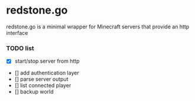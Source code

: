 # redstone.go
redstone.go is a minimal wrapper for Minecraft servers that provide an http interface

### TODO list
-   [x] start/stop server from http
-   [] add authentication layer
-   [] parse server output
-   [] list connected player
-   [] backup world

